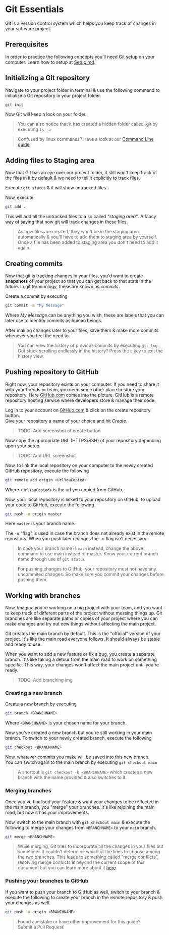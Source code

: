 # Git Essentials

Git is a version control system which helps you keep track of changes in your software project.

## Prerequisites
In order to practice the following concepts you'll need Git setup on your computer.
Learn how to setup at [Setup.md](Setup.md).

## Initializing a Git repository
Navigate to your project folder in terminal & use the following command to initialize a Git repository in your project folder.
```bash
git init
```
Now Git will keep a look on your folder.
> You can also notice that it has created a hidden folder called .git by executing ```ls -a```

> Confused by linux commands? Have a look at our [Command Line guide]()
## Adding files to Staging area
Now that Git has an eye over our project folder, it still won't keep track of the files in it by default & we need to tell it explicitly to track files.

Execute ```git status``` & it will show untracked files.

Now, execute 
```bash
git add .
```

This will add all the untracked files to a so called *"staging area"*. A fancy way of saying that now git will track changes in these files.

> As new files are created, they won't be in the staging area automatically & you'll have to add them to staging area by yourself.  
Once a file has been added to staging area you don't need to add it again.

## Creating commits
Now that git is tracking changes in your files, you'd want to create **snapshots** of your project so that you can get back to that state in the future.
In git terminology, these are known as *commits*.

Create a commit by executing
```bash
git commit -m "My Message"
```
Where *My Message* can be anything you wish, these are labels that you can later use to identify commits as human beings.

After making changes later to your files, save them & make more commits whenever you feel the need to.

> You can view the history of previous commits by executing ```git log```.  
Got stuck scrolling endlessly in the history? Press the ```q``` key to exit the history view.

## Pushing repository to GitHub
Right now, your repository exists on your computer. If you need to share it with your friends or team, you need some other place to store your repository. Here [GitHub.com](https://github.com) comes into the picture. GitHub is a remote repository hosting service where developers store & manage their code.

Log in to your account on [GitHub.com](https://github.com) & click on the create repository button. \
Give your repository a name of your choice and hit *Create*.

> TODO: Add screenshot of create button

Now copy the appropriate URL (HTTPS/SSH) of your repository depending upon your setup.

> TODO: Add URL screenshot

Now, to link the local repository on your computer to the newly created GitHub repository, execute the following

```bash
git remote add origin <UrlYouCopied>
```
Where ```<UrlYouCopied>``` is the url you copied from GitHub.

Now, your local repository is linked to your repository on GitHub, to upload your code to GitHub, execute the following

```bash
git push -u origin master
```
Here ```master``` is your branch name.

The ```-u``` "flag" is used in case the branch does not already exist in the remote repository. When you push later changes the ```-u``` flag isn't necessary.

> In case your branch name is ```main``` instead, change the above command to use main instead of master.
Know your current branch name through use of ```git status```

> For pushing changes to GitHub, your repository must not have any uncommited changes. So make sure you commit your changes before pushing them.

## Working with branches
Now, Imagine you're working on a big project with your team, and you want to keep track of different parts of the project without messing things up. Git branches are like separate paths or copies of your project where you can make changes and try out new things without affecting the main project.

Git creates the main branch by default. This is the "official" version of your project. It's like the main road everyone follows. It should always be stable and ready to use.

When you want to add a new feature or fix a bug, you create a separate branch. It's like taking a detour from the main road to work on something specific. This way, your changes won't affect the main project until you're ready.

> TODO: Add branching img

### Creating a new branch
Create a new branch by executing
```bash
git branch <BRANCHNAME>
```
Where ```<BRANCHNAME>``` is your chosen name for your branch.

Now you've created a new branch but you're still working in your main branch. To switch to your newly created branch, execute the following

```bash
git checkout <BRANCHNAME>
```
Now, whatever commits you make will be saved into this new branch. \
You can switch again to the main branch by executing ```git checkout main```

> A shortcut is ```git checkout -b <BRANCHNAME>``` which creates a new branch with the name provided & also switches to it.

### Merging branches
Once you've finalised your feature & want your changes to be reflected in the main branch, you "merge" your branches. It's like rejoining the main road, but now it has your improvements.

Now, switch to the main branch with ```git checkout main``` & execute the following to merge your changes from ```<BRANCHNAME>``` to your ```main``` branch.

```bash
git merge <BRANCHNAME>
```

> While merging, Git tries to incorporate all the changes in your files but sometimes it couldn't determine which of the lines to choose among the two branches. This leads to something called "merge conflicts", resolving merge conflicts is beyond the current scope of this document but you can learn more about it [here](https://docs.github.com/en/pull-requests/collaborating-with-pull-requests/addressing-merge-conflicts/about-merge-conflicts).

### Pushing your branches to GitHub
If you want to push your branch to GitHub as well, switch to your branch & execute the following to create your branch in the remote repository & push your changes as well.
```bash
git push -u origin <BRANCHNAME>
```

> Found a mistake or have other improvement for this guide?  
Submit a Pull Request!
